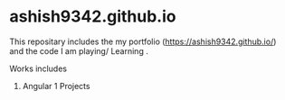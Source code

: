 # ashish9342.github.io
This repositary includes the my portfolio (https://ashish9342.github.io/) <br>
and the code I am playing/ Learning .

Works includes
1. Angular 1 Projects
